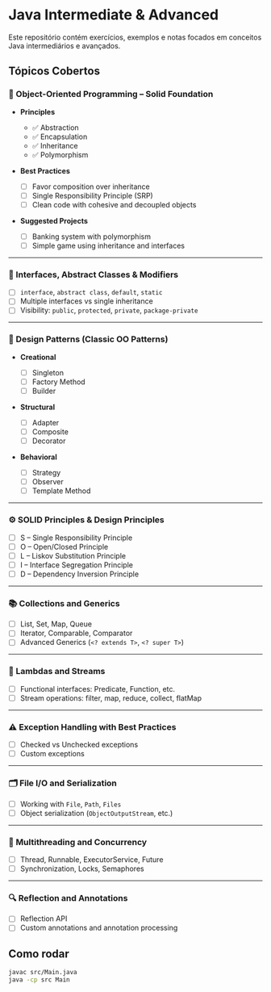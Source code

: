 # Java Intermediate & Advanced

Este repositório contém exercícios, exemplos e notas focados em conceitos Java intermediários e avançados.

## Tópicos Cobertos

### 🔷 Object-Oriented Programming – Solid Foundation

- **Principles**
    - ✅ Abstraction
    - ✅ Encapsulation
    - ✅ Inheritance
    - ✅ Polymorphism

- **Best Practices**
    - ☐ Favor composition over inheritance
    - ☐ Single Responsibility Principle (SRP)
    - ☐ Clean code with cohesive and decoupled objects

- **Suggested Projects**
    - ☐ Banking system with polymorphism
    - ☐ Simple game using inheritance and interfaces

---

### 🧩 Interfaces, Abstract Classes & Modifiers

- ☐ `interface`, `abstract class`, `default`, `static`
- ☐ Multiple interfaces vs single inheritance
- ☐ Visibility: `public`, `protected`, `private`, `package-private`

---

### 🧱 Design Patterns (Classic OO Patterns)

- **Creational**
    - ☐ Singleton
    - ☐ Factory Method
    - ☐ Builder

- **Structural**
    - ☐ Adapter
    - ☐ Composite
    - ☐ Decorator

- **Behavioral**
    - ☐ Strategy
    - ☐ Observer
    - ☐ Template Method

---

### ⚙️ SOLID Principles & Design Principles

- ☐ S – Single Responsibility Principle
- ☐ O – Open/Closed Principle
- ☐ L – Liskov Substitution Principle
- ☐ I – Interface Segregation Principle
- ☐ D – Dependency Inversion Principle

---

### 📚 Collections and Generics

- ☐ List, Set, Map, Queue
- ☐ Iterator, Comparable, Comparator
- ☐ Advanced Generics (`<? extends T>`, `<? super T>`)

---

### 🔀 Lambdas and Streams

- ☐ Functional interfaces: Predicate, Function, etc.
- ☐ Stream operations: filter, map, reduce, collect, flatMap

---

### ⚠️ Exception Handling with Best Practices

- ☐ Checked vs Unchecked exceptions
- ☐ Custom exceptions

---

### 🗂️ File I/O and Serialization

- ☐ Working with `File`, `Path`, `Files`
- ☐ Object serialization (`ObjectOutputStream`, etc.)

---

### 🧵 Multithreading and Concurrency

- ☐ Thread, Runnable, ExecutorService, Future
- ☐ Synchronization, Locks, Semaphores

---

### 🔍 Reflection and Annotations

- ☐ Reflection API
- ☐ Custom annotations and annotation processing

## Como rodar

```bash
javac src/Main.java
java -cp src Main